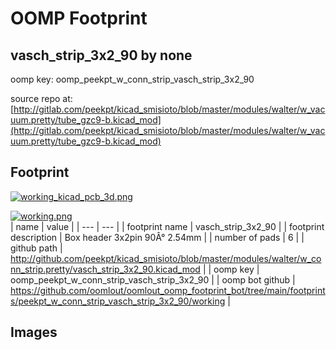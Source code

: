# OOMP Footprint  
## vasch_strip_3x2_90  by none  
  
oomp key: oomp_peekpt_w_conn_strip_vasch_strip_3x2_90  
  
source repo at: [http://gitlab.com/peekpt/kicad_smisioto/blob/master/modules/walter/w_vacuum.pretty/tube_gzc9-b.kicad_mod](http://gitlab.com/peekpt/kicad_smisioto/blob/master/modules/walter/w_vacuum.pretty/tube_gzc9-b.kicad_mod)  
## Footprint  
  
[![working_kicad_pcb_3d.png](working_kicad_pcb_3d_600.png)](working_kicad_pcb_3d.png)  
  
[![working.png](working_600.png)](working.png)  
| name | value | 
| --- | --- | 
| footprint name | vasch_strip_3x2_90 | 
| footprint description | Box header 3x2pin 90Â° 2.54mm | 
| number of pads | 6 | 
| github path | http://github.com/peekpt/kicad_smisioto/blob/master/modules/walter/w_conn_strip.pretty/vasch_strip_3x2_90.kicad_mod | 
| oomp key | oomp_peekpt_w_conn_strip_vasch_strip_3x2_90 | 
| oomp bot github | https://github.com/oomlout/oomlout_oomp_footprint_bot/tree/main/footprints/peekpt_w_conn_strip_vasch_strip_3x2_90/working | 
## Images  
